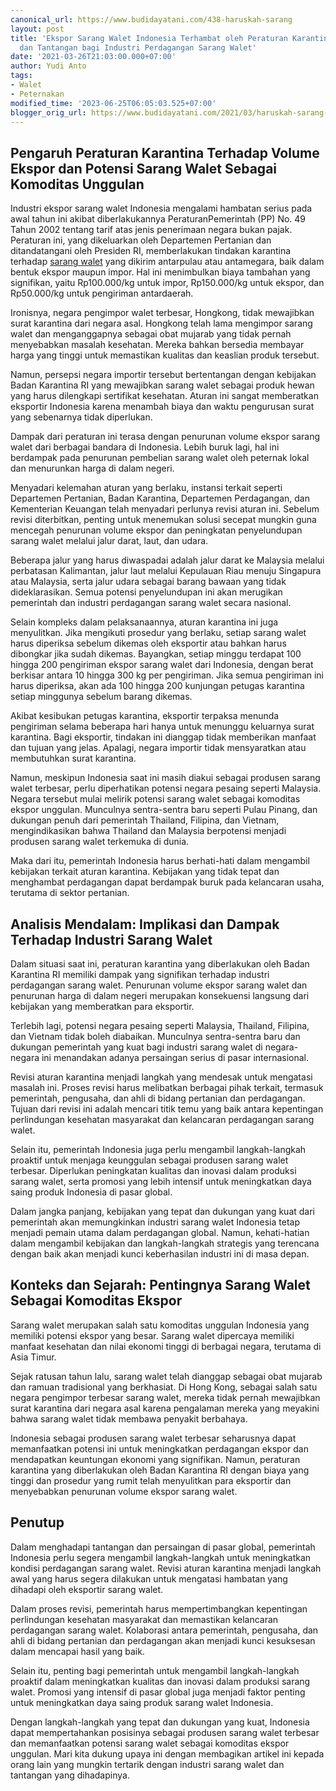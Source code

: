 ```yaml
---
canonical_url: https://www.budidayatani.com/438-haruskah-sarang
layout: post
title: 'Ekspor Sarang Walet Indonesia Terhambat oleh Peraturan Karantina: Potensi
  dan Tantangan bagi Industri Perdagangan Sarang Walet'
date: '2021-03-26T21:03:00.000+07:00'
author: Yudi Anto
tags:
- Walet
- Peternakan
modified_time: '2023-06-25T06:05:03.525+07:00'
blogger_orig_url: https://www.budidayatani.com/2021/03/haruskah-sarang-walet-dikarantina.html
---
```


<h2>Pengaruh Peraturan Karantina Terhadap Volume Ekspor dan Potensi Sarang Walet Sebagai Komoditas Unggulan</h2><p>Industri ekspor sarang walet Indonesia mengalami hambatan serius pada awal tahun ini akibat diberlakukannya PeraturanPemerintah (PP) No. 49 Tahun 2002 tentang tarif atas jenis penerimaan negara bukan pajak. Peraturan ini, yang dikeluarkan oleh Departemen Pertanian dan ditandatangani oleh Presiden RI, memberlakukan tindakan karantina terhadap <a href="https://www.budidayatani.com/search/label/Walet">sarang walet</a> yang dikirim antarpulau atau antamegara, baik dalam bentuk ekspor maupun impor. Hal ini menimbulkan biaya tambahan yang signifikan, yaitu Rp100.000/kg untuk impor, Rp150.000/kg untuk ekspor, dan Rp50.000/kg untuk pengiriman antardaerah.</p><p>Ironisnya, negara pengimpor walet terbesar, Hongkong, tidak mewajibkan surat karantina dari negara asal. Hongkong telah lama mengimpor sarang walet dan menganggapnya sebagai obat mujarab yang tidak pernah menyebabkan masalah kesehatan. Mereka bahkan bersedia membayar harga yang tinggi untuk memastikan kualitas dan keaslian produk tersebut.</p><p>Namun, persepsi negara importir tersebut bertentangan dengan kebijakan Badan Karantina RI yang mewajibkan sarang walet sebagai produk hewan yang harus dilengkapi sertifikat kesehatan. Aturan ini sangat memberatkan eksportir Indonesia karena menambah biaya dan waktu pengurusan surat yang sebenarnya tidak diperlukan.</p><p>Dampak dari peraturan ini terasa dengan penurunan volume ekspor sarang walet dari berbagai bandara di Indonesia. Lebih buruk lagi, hal ini berdampak pada penurunan pembelian sarang walet oleh peternak lokal dan menurunkan harga di dalam negeri.</p><p>Menyadari kelemahan aturan yang berlaku, instansi terkait seperti Departemen Pertanian, Badan Karantina, Departemen Perdagangan, dan Kementerian Keuangan telah menyadari perlunya revisi aturan ini. Sebelum revisi diterbitkan, penting untuk menemukan solusi secepat mungkin guna mencegah penurunan volume ekspor dan peningkatan penyelundupan sarang walet melalui jalur darat, laut, dan udara.</p><p>Beberapa jalur yang harus diwaspadai adalah jalur darat ke Malaysia melalui perbatasan Kalimantan, jalur laut melalui Kepulauan Riau menuju Singapura atau Malaysia, serta jalur udara sebagai barang bawaan yang tidak dideklarasikan. Semua potensi penyelundupan ini akan merugikan pemerintah dan industri perdagangan sarang walet secara nasional.</p><p>Selain kompleks dalam pelaksanaannya, aturan karantina ini juga menyulitkan. Jika mengikuti prosedur yang berlaku, setiap sarang walet harus diperiksa sebelum dikemas oleh eksportir atau bahkan harus dibongkar jika sudah dikemas. Bayangkan, setiap minggu terdapat 100 hingga 200 pengiriman ekspor sarang walet dari Indonesia, dengan berat berkisar antara 10 hingga 300 kg per pengiriman. Jika semua pengiriman ini harus diperiksa, akan ada 100 hingga 200 kunjungan petugas karantina setiap minggunya sebelum barang dikemas.</p><p>Akibat kesibukan petugas karantina, eksportir terpaksa menunda pengiriman selama beberapa hari hanya untuk menunggu keluarnya surat karantina. Bagi eksportir, tindakan ini dianggap tidak memberikan manfaat dan tujuan yang jelas. Apalagi, negara importir tidak mensyaratkan atau membutuhkan surat karantina.</p><p>Namun, meskipun Indonesia saat ini masih diakui sebagai produsen sarang walet terbesar, perlu diperhatikan potensi negara pesaing seperti Malaysia. Negara tersebut mulai melirik potensi sarang walet sebagai komoditas ekspor unggulan. Munculnya sentra-sentra baru seperti Pulau Pinang, dan dukungan penuh dari pemerintah Thailand, Filipina, dan Vietnam, mengindikasikan bahwa Thailand dan Malaysia berpotensi menjadi produsen sarang walet terkemuka di dunia.</p><p>Maka dari itu, pemerintah Indonesia harus berhati-hati dalam mengambil kebijakan terkait aturan karantina. Kebijakan yang tidak tepat dan menghambat perdagangan dapat berdampak buruk pada kelancaran usaha, terutama di sektor pertanian.</p><h2>Analisis Mendalam: Implikasi dan Dampak Terhadap Industri Sarang Walet</h2><p>Dalam situasi saat ini, peraturan karantina yang diberlakukan oleh Badan Karantina RI memiliki dampak yang signifikan terhadap industri perdagangan sarang walet. Penurunan volume ekspor sarang walet dan penurunan harga di dalam negeri merupakan konsekuensi langsung dari kebijakan yang memberatkan para eksportir.</p><p>Terlebih lagi, potensi negara pesaing seperti Malaysia, Thailand, Filipina, dan Vietnam tidak boleh diabaikan. Munculnya sentra-sentra baru dan dukungan pemerintah yang kuat bagi industri sarang walet di negara-negara ini menandakan adanya persaingan serius di pasar internasional.</p><p>Revisi aturan karantina menjadi langkah yang mendesak untuk mengatasi masalah ini. Proses revisi harus melibatkan berbagai pihak terkait, termasuk pemerintah, pengusaha, dan ahli di bidang pertanian dan perdagangan. Tujuan dari revisi ini adalah mencari titik temu yang baik antara kepentingan perlindungan kesehatan masyarakat dan kelancaran perdagangan sarang walet.</p><p>Selain itu, pemerintah Indonesia juga perlu mengambil langkah-langkah proaktif untuk menjaga keunggulan sebagai produsen sarang walet terbesar. Diperlukan peningkatan kualitas dan inovasi dalam produksi sarang walet, serta promosi yang lebih intensif untuk meningkatkan daya saing produk Indonesia di pasar global.</p><p>Dalam jangka panjang, kebijakan yang tepat dan dukungan yang kuat dari pemerintah akan memungkinkan industri sarang walet Indonesia tetap menjadi pemain utama dalam perdagangan global. Namun, kehati-hatian dalam mengambil kebijakan dan langkah-langkah strategis yang terencana dengan baik akan menjadi kunci keberhasilan industri ini di masa depan.</p><h2>Konteks dan Sejarah: Pentingnya Sarang Walet Sebagai Komoditas Ekspor</h2><p>Sarang walet merupakan salah satu komoditas unggulan Indonesia yang memiliki potensi ekspor yang besar. Sarang walet dipercaya memiliki manfaat kesehatan dan nilai ekonomi tinggi di berbagai negara, terutama di Asia Timur.</p><p>Sejak ratusan tahun lalu, sarang walet telah dianggap sebagai obat mujarab dan ramuan tradisional yang berkhasiat. Di Hong Kong, sebagai salah satu negara pengimpor terbesar sarang walet, mereka tidak pernah mewajibkan surat karantina dari negara asal karena pengalaman mereka yang meyakini bahwa sarang walet tidak membawa penyakit berbahaya.</p><p>Indonesia sebagai produsen sarang walet terbesar seharusnya dapat memanfaatkan potensi ini untuk meningkatkan perdagangan ekspor dan mendapatkan keuntungan ekonomi yang signifikan. Namun, peraturan karantina yang diberlakukan oleh Badan Karantina RI dengan biaya yang tinggi dan prosedur yang rumit telah menyulitkan para eksportir dan menyebabkan penurunan volume ekspor sarang walet.</p><h2>Penutup</h2><p>Dalam menghadapi tantangan dan persaingan di pasar global, pemerintah Indonesia perlu segera mengambil langkah-langkah untuk meningkatkan kondisi perdagangan sarang walet. Revisi aturan karantina menjadi langkah awal yang harus segera dilakukan untuk mengatasi hambatan yang dihadapi oleh eksportir sarang walet.</p><p>Dalam proses revisi, pemerintah harus mempertimbangkan kepentingan perlindungan kesehatan masyarakat dan memastikan kelancaran perdagangan sarang walet. Kolaborasi antara pemerintah, pengusaha, dan ahli di bidang pertanian dan perdagangan akan menjadi kunci kesuksesan dalam mencapai hasil yang baik.</p><p>Selain itu, penting bagi pemerintah untuk mengambil langkah-langkah proaktif dalam meningkatkan kualitas dan inovasi dalam produksi sarang walet. Promosi yang intensif di pasar global juga menjadi faktor penting untuk meningkatkan daya saing produk sarang walet Indonesia.</p><p>Dengan langkah-langkah yang tepat dan dukungan yang kuat, Indonesia dapat mempertahankan posisinya sebagai produsen sarang walet terbesar dan memanfaatkan potensi sarang walet sebagai komoditas ekspor unggulan. Mari kita dukung upaya ini dengan membagikan artikel ini kepada orang lain yang mungkin tertarik dengan industri sarang walet dan tantangan yang dihadapinya.</p>